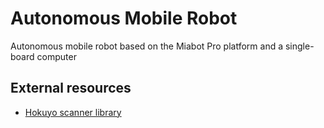 # Autonomous Mobile Robot

Autonomous mobile robot based on the Miabot Pro platform and a single-board computer

## External resources

- [Hokuyo scanner library](https://github.com/pasuder/hokuyo-python-lib/tree/master)
